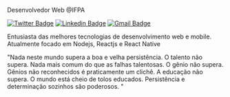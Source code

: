 Desenvolvedor Web @IFPA

[![Twitter Badge](https://img.shields.io/badge/-@Ryangalvaogp-363636?style=flat-square&labelColor=363636&logo=twitter&logoColor=white&link=https://twitter.com/RyanGalvaoGP)](https://twitter.com/RyanGalvaoGP) 
[![Linkedin Badge](https://img.shields.io/badge/-Ryan%20Galvão%20GP-363636?style=flat-square&logo=Linkedin&logoColor=white&link=https://www.linkedin.com/in/ryangalvaogp/)](https://www.linkedin.com/in/ryangalvaogp/) 
[![Gmail Badge](https://img.shields.io/badge/-ryan.trompetista@gmail.com-363636?style=flat-square&logo=Gmail&logoColor=white&link=mailto:ryan.trompetista@gmail.com)](mailto:ryan.trompetista@gmail.com)

Entusiasta das melhores tecnologias de desenvolvimento web e mobile. Atualmente focado em Nodejs, Reactjs e React Native  

"Nada neste mundo supera a boa e velha persistência. O talento não supera. Nada mais comum do que as falhas talentosas. O gênio não supera. Gênios não reconhecidos é praticamente um clichê. A educação não supera. O mundo está cheio de tolos educados. Persistência e determinação sozinhos são poderosos. "

<!--
**ryangalvaogp/Ryangalvaogp** is a ✨ _special_ ✨ repository because its `README.md` (this file) appears on your GitHub profile.

Here are some ideas to get you started:

- 🔭 I’m currently working on ...
- 🌱 I’m currently learning ...
- 👯 I’m looking to collaborate on ...
- 🤔 I’m looking for help with ...
- 💬 Ask me about ...
- 📫 How to reach me: ...
- 😄 Pronouns: ...
- ⚡ Fun fact: ...
-->

